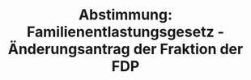 ---
abstimmung:
  abstimmung: 2
  bundestagssitzung: 66
  legislaturperiode: 19
categories:
- Todo
data:
- title: Abstimmungsergebnis 20181123_2-data.pdf
  url: /res/2021-btw/abstimmungsergebnisse/20181123_2-data.pdf
- title: Abstimmungsergebnis 20181123_2_xls-data.xls
  url: /res/2021-btw/abstimmungsergebnisse/20181123_2_xls-data.xls
- title: Abstimmungsergebnis 20181123_2_xls-datacsv
  url: /res/2021-btw/abstimmungsergebnisse/csv/20181123_2_xls-datacsv
ergebnis:
  afd:
    enthaltung: 0
    gesamt: 92
    ja: 0
    nein: 82
    nichtabgegeben: 10
    ungueltig: 0
  bü90/gr:
    enthaltung: 0
    gesamt: 67
    ja: 0
    nein: 64
    nichtabgegeben: 3
    ungueltig: 0
  cdu/csu:
    enthaltung: 0
    gesamt: 246
    ja: 229
    nein: 1
    nichtabgegeben: 16
    ungueltig: 0
  die linke.:
    enthaltung: 0
    gesamt: 69
    ja: 0
    nein: 59
    nichtabgegeben: 10
    ungueltig: 0
  fdp:
    enthaltung: 0
    gesamt: 80
    ja: 0
    nein: 75
    nichtabgegeben: 5
    ungueltig: 0
  file: 20181123_2_xls-data.xls
  fraktionslos:
    enthaltung: 0
    gesamt: 2
    ja: 0
    nein: 1
    nichtabgegeben: 1
    ungueltig: 0
  spd:
    enthaltung: 0
    gesamt: 153
    ja: 137
    nein: 2
    nichtabgegeben: 14
    ungueltig: 0
layout: abstimmung
links:
- title: Link zu bundestag.de
  url: https://www.bundestag.de/parlament/plenum/abstimmung/abstimmung?id=552
preview: 'Deutscher Bundestag


  66. Sitzung des Deutschen Bundestages

  am Freitag, 23. November 2018


  Endgültiges Ergebnis der Namentlichen Abstimmung Nr. 2


  Gesetzentwurf der Bundesregierung

  Entwurf eines Gesetzes über die Feststellung des Bundeshaushaltsplans für das

  Haushaltsjahr 2019 (Haushaltsgesetz 2019)

  - Drucksachen 19/3400, 19/3402, 19/4601, 19/4605, bis 19/4609, 19/4611 bis 19/4613,

  19/4617, 19/4620 bis 19/4626 -'
tags:
- Todo
title: 'Abstimmung: Familienentlastungsgesetz - Änderungsantrag der Fraktion der FDP'
---